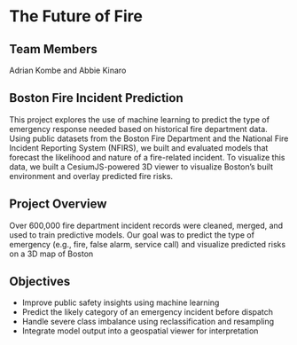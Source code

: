 # The Future of Fire

## Team Members
Adrian Kombe and Abbie Kinaro

## Boston Fire Incident Prediction
This project explores the use of machine learning to predict the type of emergency response needed based on historical fire department data. Using public datasets from the Boston Fire Department and the National Fire Incident Reporting System (NFIRS), we built and evaluated models that forecast the likelihood and nature of a fire-related incident. To visualize this data, we built a CesiumJS-powered 3D viewer to visualize Boston’s built environment and overlay predicted fire risks.


## Project Overview
Over 600,000 fire department incident records were cleaned, merged, and used to train predictive models. Our goal was to predict the type of emergency (e.g., fire, false alarm, service call) and visualize predicted risks on a 3D map of Boston
  
## Objectives
- Improve public safety insights using machine learning
- Predict the likely category of an emergency incident before dispatch
- Handle severe class imbalance using reclassification and resampling
- Integrate model output into a geospatial viewer for interpretation
